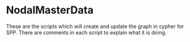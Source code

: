 # NodalMasterData
These are the scripts which will create and update the graph in cypher for SPP. There are comments in each script to explain what it is doing. 
